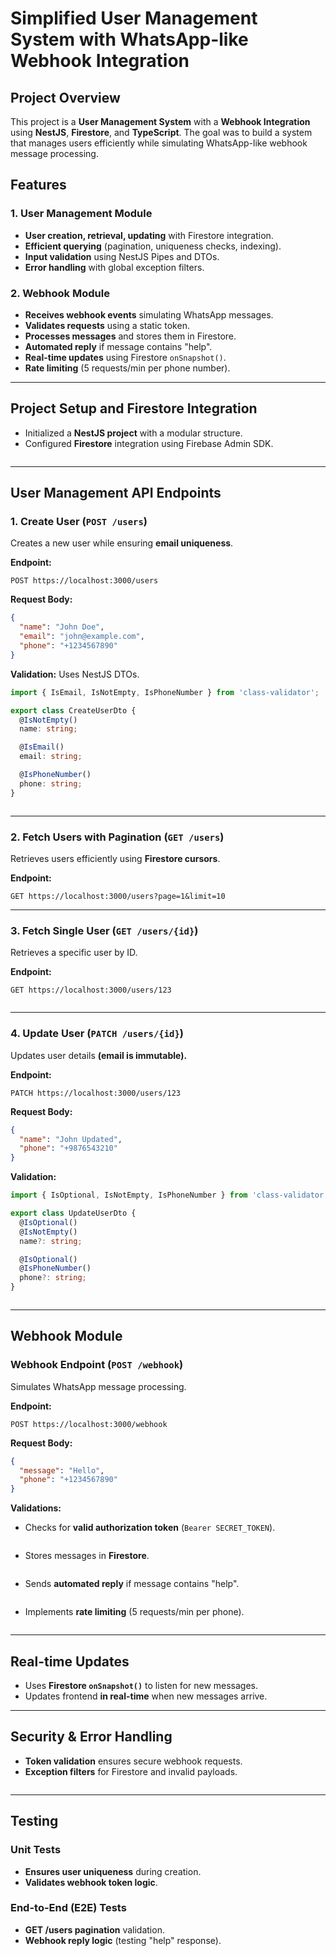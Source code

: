 # Simplified User Management System with WhatsApp-like Webhook Integration

## Project Overview
This project is a **User Management System** with a **Webhook Integration** using **NestJS**, **Firestore**, and **TypeScript**. The goal was to build a system that manages users efficiently while simulating WhatsApp-like webhook message processing.

## Features
### 1. **User Management Module**
- **User creation, retrieval, updating** with Firestore integration.
- **Efficient querying** (pagination, uniqueness checks, indexing).
- **Input validation** using NestJS Pipes and DTOs.
- **Error handling** with global exception filters.

### 2. **Webhook Module**
- **Receives webhook events** simulating WhatsApp messages.
- **Validates requests** using a static token.
- **Processes messages** and stores them in Firestore.
- **Automated reply** if message contains "help".
- **Real-time updates** using Firestore `onSnapshot()`.
- **Rate limiting** (5 requests/min per phone number).

---

## Project Setup and Firestore Integration
- Initialized a **NestJS project** with a modular structure.
- Configured **Firestore** integration using Firebase Admin SDK.
<img src="https://i.imghippo.com/files/ASdl7459nLQ.png" alt="" border="0">

---

## User Management API Endpoints
### **1. Create User** (`POST /users`)
Creates a new user while ensuring **email uniqueness**.

**Endpoint:**
```
POST https://localhost:3000/users
```
**Request Body:**
```json
{
  "name": "John Doe",
  "email": "john@example.com",
  "phone": "+1234567890"
}
```
**Validation:** Uses NestJS DTOs.
```typescript
import { IsEmail, IsNotEmpty, IsPhoneNumber } from 'class-validator';

export class CreateUserDto {
  @IsNotEmpty()
  name: string;

  @IsEmail()
  email: string;

  @IsPhoneNumber()
  phone: string;
}
```

<img src="https://i.imghippo.com/files/ySV6955Cpk.png" alt="" border="0">

---

### **2. Fetch Users with Pagination** (`GET /users`)
Retrieves users efficiently using **Firestore cursors**.

**Endpoint:**
```
GET https://localhost:3000/users?page=1&limit=10
```



---

### **3. Fetch Single User** (`GET /users/{id}`)
Retrieves a specific user by ID.

**Endpoint:**
```
GET https://localhost:3000/users/123
```
<img src="https://i.imghippo.com/files/vojR3288atQ.png" alt="" border="0">

---

### **4. Update User** (`PATCH /users/{id}`)
Updates user details **(email is immutable).**

**Endpoint:**
```
PATCH https://localhost:3000/users/123
```
**Request Body:**
```json
{
  "name": "John Updated",
  "phone": "+9876543210"
}
```
**Validation:**
```typescript
import { IsOptional, IsNotEmpty, IsPhoneNumber } from 'class-validator';

export class UpdateUserDto {
  @IsOptional()
  @IsNotEmpty()
  name?: string;

  @IsOptional()
  @IsPhoneNumber()
  phone?: string;
}
```
<img src="https://i.imghippo.com/files/KjB8581VVk.png" alt="" border="0">

---

## Webhook Module
### **Webhook Endpoint (`POST /webhook`)**
Simulates WhatsApp message processing.

**Endpoint:**
```
POST https://localhost:3000/webhook
```
**Request Body:**
```json
{
  "message": "Hello",
  "phone": "+1234567890"
}
```
**Validations:**
- Checks for **valid authorization token** (`Bearer SECRET_TOKEN`).
<img src="https://i.imghippo.com/files/kXBe5277tdM.png" alt="" border="0">

- Stores messages in **Firestore**.
<img src="https://i.imghippo.com/files/BMMd7814yAE.png" alt="" border="0">

- Sends **automated reply** if message contains "help".
<img src="https://i.imghippo.com/files/GF6889FIU.png" alt="" border="0">

- Implements **rate limiting** (5 requests/min per phone).
<img src="https://i.imghippo.com/files/Hhz6905hAk.png" alt="" border="0">

---

## Real-time Updates
- Uses **Firestore `onSnapshot()`** to listen for new messages.
- Updates frontend **in real-time** when new messages arrive.


---

## Security & Error Handling
- **Token validation** ensures secure webhook requests.
- **Exception filters** for Firestore and invalid payloads.

<img src="https://i.imghippo.com/files/nJB2189yg.png" alt="" border="0">

---

## Testing
### **Unit Tests**
- **Ensures user uniqueness** during creation.
- **Validates webhook token logic**.

### **End-to-End (E2E) Tests**
- **GET /users pagination** validation.
- **Webhook reply logic** (testing "help" response).

<img src="https://i.imghippo.com/files/Zpk7377wxQ.png" alt="" border="0">


